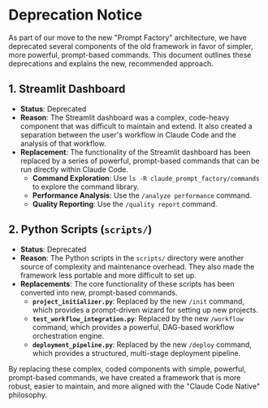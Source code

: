 # Deprecation Notice

As part of our move to the new "Prompt Factory" architecture, we have deprecated several components of the old framework in favor of simpler, more powerful, prompt-based commands. This document outlines these deprecations and explains the new, recommended approach.

## 1. Streamlit Dashboard

*   **Status**: Deprecated
*   **Reason**: The Streamlit dashboard was a complex, code-heavy component that was difficult to maintain and extend. It also created a separation between the user's workflow in Claude Code and the analysis of that workflow.
*   **Replacement**: The functionality of the Streamlit dashboard has been replaced by a series of powerful, prompt-based commands that can be run directly within Claude Code.
    *   **Command Exploration**: Use `ls -R claude_prompt_factory/commands` to explore the command library.
    *   **Performance Analysis**: Use the `/analyze performance` command.
    *   **Quality Reporting**: Use the `/quality report` command.

## 2. Python Scripts (`scripts/`)

*   **Status**: Deprecated
*   **Reason**: The Python scripts in the `scripts/` directory were another source of complexity and maintenance overhead. They also made the framework less portable and more difficult to set up.
*   **Replacements**: The core functionality of these scripts has been converted into new, prompt-based commands.
    *   **`project_initializer.py`**: Replaced by the new `/init` command, which provides a prompt-driven wizard for setting up new projects.
    *   **`test_workflow_integration.py`**: Replaced by the new `/workflow` command, which provides a powerful, DAG-based workflow orchestration engine.
    *   **`deployment_pipeline.py`**: Replaced by the new `/deploy` command, which provides a structured, multi-stage deployment pipeline.

By replacing these complex, coded components with simple, powerful, prompt-based commands, we have created a framework that is more robust, easier to maintain, and more aligned with the "Claude Code Native" philosophy. 